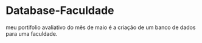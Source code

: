 # Database-Faculdade
meu portifolio avaliativo do mês de maio é a criação de um banco de dados para uma faculdade.
